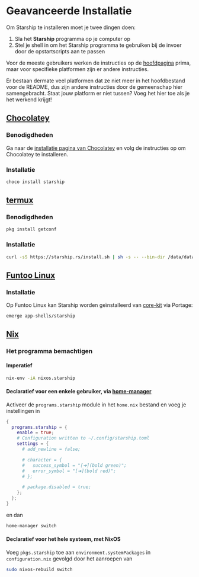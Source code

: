 # Geavanceerde Installatie

Om Starship te installeren moet je twee dingen doen:

1. Sla het **Starship** programma op je computer op
1. Stel je shell in om het Starship programma te gebruiken bij de invoer door de opstartscripts aan te passen

Voor de meeste gebruikers werken de instructies op de [hoofdpagina](../guide/#🚀-installation) prima, maar voor specifieke platformen zijn er andere instructies.

Er bestaan dermate veel platformen dat ze niet meer in het hoofdbestand voor de README, dus zijn andere instructies door de gemeenschap hier samengebracht. Staat jouw platform er niet tussen? Voeg het hier toe als je het werkend krijgt!

## [Chocolatey](https://chocolatey.org)

### Benodigdheden

Ga naar de [installatie pagina van Chocolatey](https://chocolatey.org/install) en volg de instructies op om Chocolatey te installeren.

### Installatie

```powershell
choco install starship
```

## [termux](https://termux.com)

### Benodigdheden

```sh
pkg install getconf
```

### Installatie

```sh
curl -sS https://starship.rs/install.sh | sh -s -- --bin-dir /data/data/com.termux/files/usr/bin
```

## [Funtoo Linux](https://www.funtoo.org/Welcome)

### Installatie

Op Funtoo Linux kan Starship worden geïnstalleerd van [core-kit](https://github.com/funtoo/core-kit/tree/1.4-release/app-shells/starship) via Portage:

```sh
emerge app-shells/starship
```

## [Nix](https://wiki.nixos.org/wiki/Nix)

### Het programma bemachtigen

#### Imperatief

```sh
nix-env -iA nixos.starship
```

#### Declaratief voor een enkele gebruiker, via [home-manager](https://github.com/nix-community/home-manager)

Activeer de `programs.starship` module in het `home.nix` bestand en voeg je instellingen in

```nix
{
  programs.starship = {
    enable = true;
    # Configuration written to ~/.config/starship.toml
    settings = {
      # add_newline = false;

      # character = {
      #   success_symbol = "[➜](bold green)";
      #   error_symbol = "[➜](bold red)";
      # };

      # package.disabled = true;
    };
  };
}
```

en dan

```sh
home-manager switch
```

#### Declaratief voor het hele systeem, met NixOS

Voeg `pkgs.starship` toe aan `environment.systemPackages` in `configuration.nix` gevolgd door het aanroepen van

```sh
sudo nixos-rebuild switch
```
